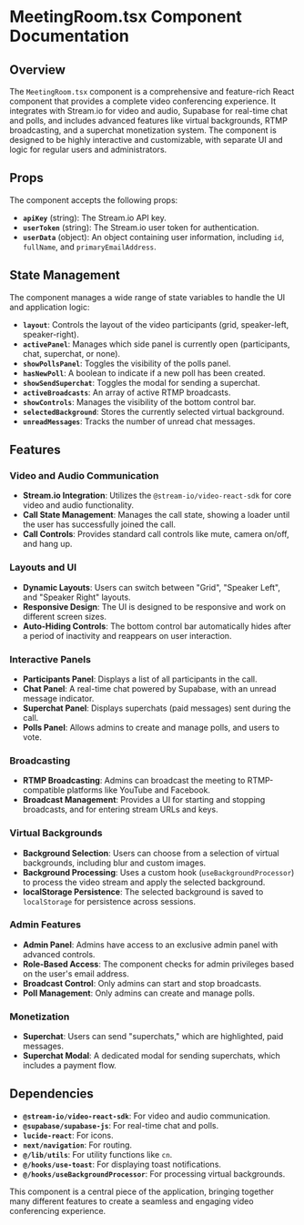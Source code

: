 # MeetingRoom.tsx Component Documentation

## Overview

The `MeetingRoom.tsx` component is a comprehensive and feature-rich React component that provides a complete video conferencing experience. It integrates with Stream.io for video and audio, Supabase for real-time chat and polls, and includes advanced features like virtual backgrounds, RTMP broadcasting, and a superchat monetization system. The component is designed to be highly interactive and customizable, with separate UI and logic for regular users and administrators.

## Props

The component accepts the following props:

-   **`apiKey`** (string): The Stream.io API key.
-   **`userToken`** (string): The Stream.io user token for authentication.
-   **`userData`** (object): An object containing user information, including `id`, `fullName`, and `primaryEmailAddress`.

## State Management

The component manages a wide range of state variables to handle the UI and application logic:

-   **`layout`**: Controls the layout of the video participants (grid, speaker-left, speaker-right).
-   **`activePanel`**: Manages which side panel is currently open (participants, chat, superchat, or none).
-   **`showPollsPanel`**: Toggles the visibility of the polls panel.
-   **`hasNewPoll`**: A boolean to indicate if a new poll has been created.
-   **`showSendSuperchat`**: Toggles the modal for sending a superchat.
-   **`activeBroadcasts`**: An array of active RTMP broadcasts.
-   **`showControls`**: Manages the visibility of the bottom control bar.
-   **`selectedBackground`**: Stores the currently selected virtual background.
-   **`unreadMessages`**: Tracks the number of unread chat messages.

## Features

### Video and Audio Communication

-   **Stream.io Integration**: Utilizes the `@stream-io/video-react-sdk` for core video and audio functionality.
-   **Call State Management**: Manages the call state, showing a loader until the user has successfully joined the call.
-   **Call Controls**: Provides standard call controls like mute, camera on/off, and hang up.

### Layouts and UI

-   **Dynamic Layouts**: Users can switch between "Grid", "Speaker Left", and "Speaker Right" layouts.
-   **Responsive Design**: The UI is designed to be responsive and work on different screen sizes.
-   **Auto-Hiding Controls**: The bottom control bar automatically hides after a period of inactivity and reappears on user interaction.

### Interactive Panels

-   **Participants Panel**: Displays a list of all participants in the call.
-   **Chat Panel**: A real-time chat powered by Supabase, with an unread message indicator.
-   **Superchat Panel**: Displays superchats (paid messages) sent during the call.
-   **Polls Panel**: Allows admins to create and manage polls, and users to vote.

### Broadcasting

-   **RTMP Broadcasting**: Admins can broadcast the meeting to RTMP-compatible platforms like YouTube and Facebook.
-   **Broadcast Management**: Provides a UI for starting and stopping broadcasts, and for entering stream URLs and keys.

### Virtual Backgrounds

-   **Background Selection**: Users can choose from a selection of virtual backgrounds, including blur and custom images.
-   **Background Processing**: Uses a custom hook (`useBackgroundProcessor`) to process the video stream and apply the selected background.
-   **localStorage Persistence**: The selected background is saved to `localStorage` for persistence across sessions.

### Admin Features

-   **Admin Panel**: Admins have access to an exclusive admin panel with advanced controls.
-   **Role-Based Access**: The component checks for admin privileges based on the user's email address.
-   **Broadcast Control**: Only admins can start and stop broadcasts.
-   **Poll Management**: Only admins can create and manage polls.

### Monetization

-   **Superchat**: Users can send "superchats," which are highlighted, paid messages.
-   **Superchat Modal**: A dedicated modal for sending superchats, which includes a payment flow.

## Dependencies

-   **`@stream-io/video-react-sdk`**: For video and audio communication.
-   **`@supabase/supabase-js`**: For real-time chat and polls.
-   **`lucide-react`**: For icons.
-   **`next/navigation`**: For routing.
-   **`@/lib/utils`**: For utility functions like `cn`.
-   **`@/hooks/use-toast`**: For displaying toast notifications.
-   **`@/hooks/useBackgroundProcessor`**: For processing virtual backgrounds.

This component is a central piece of the application, bringing together many different features to create a seamless and engaging video conferencing experience.
